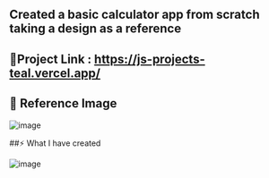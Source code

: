 ## Created a basic calculator app from scratch taking a design as a reference

## 👀Project Link : https://js-projects-teal.vercel.app/

## 🚀 Reference Image

![image](https://user-images.githubusercontent.com/84569241/182672439-eaab1f32-cb01-4380-a472-5e3a494f0a3e.png)

##⚡ What I have created

![image](https://user-images.githubusercontent.com/84569241/182672511-29d547dd-b315-44c7-ae40-df703fde69f8.png)


